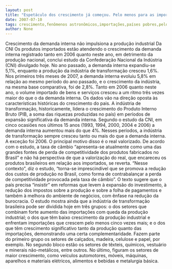 ```yaml
---
layout: post
title: "Espetáculo dos crescimento já começou. Pelo menos para as importações de outros países"
date: 2007-07-10
tags: crescimento,fenômenos astronômicos,importações,países pobres,pelourinho
author: None
---
```

Crescimento da demanda interna n&atilde;o impulsiona a produ&ccedil;&atilde;o industrial
Da CNI
Os produtos importados est&atilde;o atendendo o crescimento da demanda interna registrado tanto em 2006 quanto neste ano, em detrimento da produ&ccedil;&atilde;o nacional, conclui estudo da Confedera&ccedil;&atilde;o Nacional da Ind&uacute;stria (CNI) divulgado hoje. No ano passado, a demanda interna expandiu-se 5,1%, enquanto a produ&ccedil;&atilde;o da ind&uacute;stria de transforma&ccedil;&atilde;o cresceu 1,6%. Nos primeiros tr&ecirc;s meses de 2007, a demanda interna evoluiu 5,8% em rela&ccedil;&atilde;o ao mesmo per&iacute;odo do ano passado, e o crescimento da ind&uacute;stria, na mesma base comparativa, foi de 2,8%. Tanto em 2006 quanto neste ano, o volume importado de bens e servi&ccedil;os cresceu a um ritmo tr&ecirc;s vezes maior do que o da demanda interna. 
Os dados v&atilde;o na dire&ccedil;&atilde;o oposta &agrave;s caracter&iacute;sticas hist&oacute;ricas do crescimento do pais. A ind&uacute;stria de transforma&ccedil;&atilde;o, historicamente, lidera o crescimento do Produto Interno Bruto (PIB, a soma das riquezas produzidas no pa&iacute;s) em per&iacute;odos de expans&atilde;o significativa da demanda interna. Segundo o estudo da CNI, em cinco ocasi&otilde;es nos &uacute;ltimos 15 anos (1993, 1994, 2000, 2004 e 2006) a demanda interna aumentou mais do que 4%. Nesses per&iacute;odos, a ind&uacute;stria de transforma&ccedil;&atilde;o sempre cresceu tanto ou mais do que a demanda interna. A exce&ccedil;&atilde;o foi 2006.
O principal motivo disso &eacute; o real valorizado. De acordo com o estudo, a taxa de c&acirc;mbio &ldquo;apresenta-se atualmente como uma das grandes fontes de perda de competitividade dos produtos fabricados no Brasil&rdquo; e n&atilde;o h&aacute; perspectiva de que a valoriza&ccedil;&atilde;o do real, que encareceu os produtos brasileiros em rela&ccedil;&atilde;o aos importados, se reverta. &ldquo;Nesse contexto&rdquo;, diz o estudo, &ldquo;torna-se imprescind&iacute;vel que se promova a redu&ccedil;&atilde;o dos custos de produ&ccedil;&atilde;o no Brasil, como forma de contrabalan&ccedil;ar a perda de competitividade provocada pela taxa de c&acirc;mbio&rdquo;. O texto sugere que o pa&iacute;s precisa &ldquo;insistir&rdquo; em reformas que levem &agrave; expans&atilde;o do investimento, &agrave; redu&ccedil;&atilde;o dos impostos sobre a produ&ccedil;&atilde;o e sobre a folha de pagamentos e tamb&eacute;m &agrave; melhora do ambiente de neg&oacute;cios, com &ecirc;nfase na redu&ccedil;&atilde;o da burocracia.
O estudo mostra ainda que a ind&uacute;stria de transforma&ccedil;&atilde;o brasileira pode ser dividida hoje em tr&ecirc;s grupos: o dos setores que combinam forte aumento das importa&ccedil;&otilde;es com queda da produ&ccedil;&atilde;o industrial; o dos que t&ecirc;m baixo crescimento da produ&ccedil;&atilde;o industrial e enfrentam importa&ccedil;&otilde;es que crescem pelo menos cinco vezes mais; e o dos que t&ecirc;m crescimento significativo tanto da produ&ccedil;&atilde;o quanto das importa&ccedil;&otilde;es, demonstrando uma certa complementaridade.
Fazem parte do primeiro grupo os setores de cal&ccedil;ados, madeira, celulose e papel, por exemplo. No segundo bloco est&atilde;o os setores de t&ecirc;xteis, qu&iacute;micos, vestu&aacute;rio e minerais n&atilde;o-met&aacute;licos, entre outros. No &uacute;ltimo, figuram os setores de maior crescimento, como ve&iacute;culos automotores, m&oacute;veis, m&aacute;quinas, aparelhos e materiais el&eacute;tricos, alimentos e bebidas e metalurgia b&aacute;sica. 